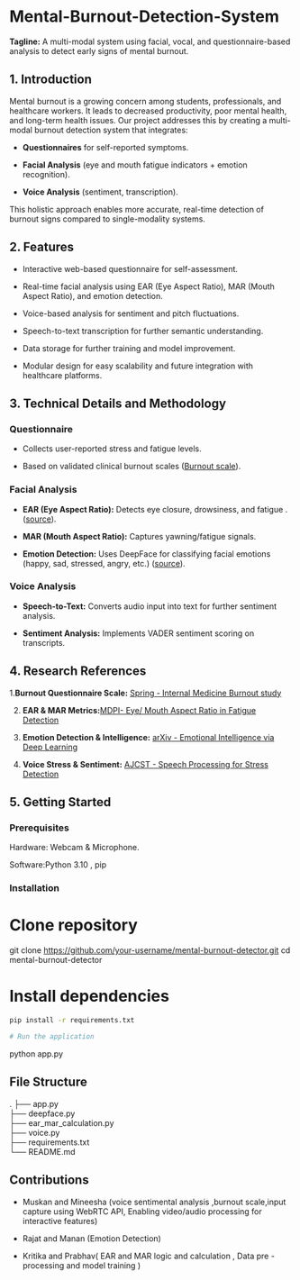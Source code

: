 # Mental-Burnout-Detection-System

**Tagline:**
A multi-modal system using facial, vocal, and questionnaire-based analysis to detect early signs of mental burnout.

## 1. Introduction

Mental burnout is a growing concern among students, professionals, and healthcare workers. It leads to decreased productivity, poor mental health, and long-term health issues.
Our project addresses this by creating a multi-modal burnout detection system that integrates:

- **Questionnaires** for self-reported symptoms.

- **Facial Analysis** (eye and mouth fatigue indicators + emotion recognition).

- **Voice Analysis** (sentiment, transcription).


This holistic approach enables more accurate, real-time detection of burnout signs compared to single-modality systems.

## 2. Features

- Interactive web-based questionnaire for self-assessment.

- Real-time facial analysis using EAR (Eye Aspect Ratio), MAR (Mouth Aspect Ratio), and emotion detection.

- Voice-based analysis for sentiment and pitch fluctuations.

- Speech-to-text transcription for further semantic understanding.

- Data storage for further training and model improvement.

- Modular design for easy scalability and future integration with healthcare platforms.

 ## 3. Technical Details and Methodology

### Questionnaire

- Collects user-reported stress and fatigue levels.

- Based on validated clinical burnout scales ([Burnout scale](https://link.springer.com/article/10.1007/s11606-014-3112-6)).


### Facial Analysis

- **EAR (Eye Aspect Ratio):** Detects eye closure, drowsiness, and fatigue .([source]( https://www.mdpi.com/1424-8220/24/17/5683)).

- **MAR (Mouth Aspect Ratio):** Captures yawning/fatigue signals.

- **Emotion Detection:** Uses DeepFace for classifying facial emotions (happy, sad, stressed, angry, etc.) ([source]( https://arxiv.org/abs/2504.03010)).


 ### Voice Analysis

- **Speech-to-Text:** Converts audio input into text for further sentiment analysis.

- **Sentiment Analysis:** Implements VADER sentiment scoring on transcripts.


 ## 4. Research References

1.**Burnout Questionnaire Scale:** [Spring - Internal Medicine Burnout study](https://link.springer.com/article/10.1007/s11606-014-3112-6)


2. **EAR & MAR Metrics:**[MDPI- Eye/ Mouth Aspect Ratio in Fatigue Detection](https://www.mdpi.com/1424-8220/24/17/56830)


3. **Emotion Detection & Intelligence:** [arXiv - Emotional Intelligence via Deep Learning](https://arxiv.org/abs/2504.03010)


4. **Voice Stress & Sentiment:** [AJCST - Speech Processing for Stress Detection](https://www.ajcst.co/index.php/ajcst/article/view/2037/6786)

## 5. Getting Started

### Prerequisites

Hardware: Webcam & Microphone.

Software:Python 3.10 , pip

 ### Installation

# Clone repository
git clone
https://github.com/your-username/mental-burnout-detector.git
cd mental-burnout-detector

# Install dependencies
 ```bash
pip install -r requirements.txt

# Run the application
```
python app.py

## File Structure

.
├── app.py                     
├── deepface.py                
├── ear_mar_calculation.py     
├── voice.py                   
├── requirements.txt           
└── README.md                  

## Contributions

- Muskan and Mineesha (voice sentimental analysis ,burnout scale,input capture using WebRTC API, Enabling video/audio processing for interactive features)

- Rajat and Manan (Emotion Detection)

- Kritika and Prabhav( EAR and MAR logic and calculation , Data pre - processing and model training )



